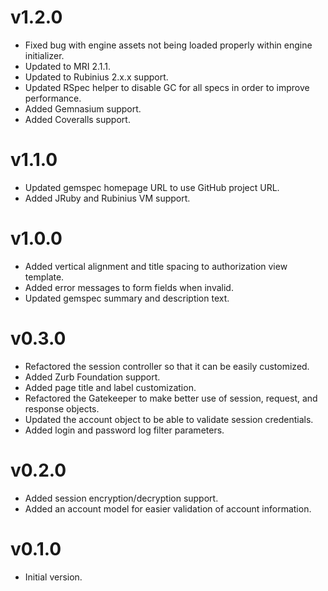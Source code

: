 # v1.2.0

* Fixed bug with engine assets not being loaded properly within engine initializer.
* Updated to MRI 2.1.1.
* Updated to Rubinius 2.x.x support.
* Updated RSpec helper to disable GC for all specs in order to improve performance.
* Added Gemnasium support.
* Added Coveralls support.

# v1.1.0

* Updated gemspec homepage URL to use GitHub project URL.
* Added JRuby and Rubinius VM support.

# v1.0.0

* Added vertical alignment and title spacing to authorization view template.
* Added error messages to form fields when invalid.
* Updated gemspec summary and description text.

# v0.3.0

* Refactored the session controller so that it can be easily customized.
* Added Zurb Foundation support.
* Added page title and label customization.
* Refactored the Gatekeeper to make better use of session, request, and response objects.
* Updated the account object to be able to validate session credentials.
* Added login and password log filter parameters.

# v0.2.0

* Added session encryption/decryption support.
* Added an account model for easier validation of account information.

# v0.1.0

* Initial version.
